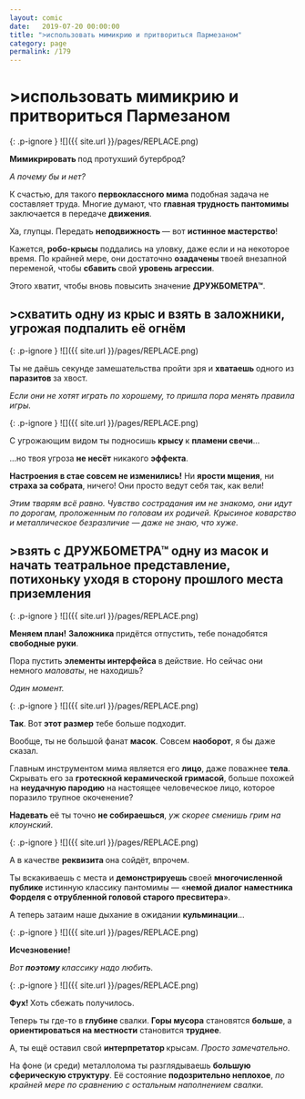```yaml
---
layout: comic
date:   2019-07-20 00:00:00 
title: ">использовать мимикрию и притвориться Пармезаном"
category: page
permalink: /179
---
```

# >использовать мимикрию и притвориться Пармезаном

{: .p-ignore }
![]({{ site.url }}/pages/REPLACE.png)

<strong>Мимикрировать </strong>под протухший бутерброд? 

<em>А почему бы и нет?</em>

К счастью, для такого <strong>первоклассного мима</strong> подобная задача не составляет труда. Многие думают, что <strong>главная трудность пантомимы</strong> заключается в передаче <strong>движения</strong>.

Ха, глупцы. Передать <strong>неподвижность </strong>— вот <strong>истинное мастерство</strong>!

Кажется, <strong>робо-крысы</strong> поддались на уловку, даже если и на некоторое время. По крайней мере, они достаточно <strong>озадачены </strong>твоей внезапной переменой, чтобы <strong>сбавить </strong>свой <strong>уровень агрессии</strong>.

Этого хватит, чтобы вновь повысить значение <strong>ДРУЖБОМЕТРА™</strong>.

## >схватить одну из крыс и взять в заложники, угрожая подпалить её огнём

{: .p-ignore }
![]({{ site.url }}/pages/REPLACE.png)

Ты не даёшь секунде замешательства пройти зря и <strong>хватаешь </strong>одного из <strong>паразитов </strong>за хвост.

<em>Если они не хотят играть по хорошему, то пришла пора менять правила игры.</em>

{: .p-ignore }
![]({{ site.url }}/pages/REPLACE.png)

С угрожающим видом ты подносишь <strong>крысу </strong>к <strong>пламени свечи</strong>…

…но твоя угроза <strong>не несёт</strong> никакого <strong>эффекта</strong>.

<strong>Настроения в стае совсем не изменились!</strong> Ни <strong>ярости мщения</strong>, ни <strong>страха за собрата</strong>, ничего! Они просто ведут себя так, как вели! 

<em>Этим тварям всё равно. Чувство сострадания им не знакомо, они идут по дорогам, проложенным по головам их родичей. Крысиное коварство и металлическое безразличие — даже не знаю, что хуже.</em>

## >взять с ДРУЖБОМЕТРА™ одну из масок и начать театральное представление, потихоньку уходя в сторону прошлого места приземления

{: .p-ignore }
![]({{ site.url }}/pages/REPLACE.png)

<strong>Меняем план!</strong> <strong>Заложника </strong>придётся отпустить, тебе понадобятся <strong>свободные руки</strong>.

Пора пустить <strong>элементы интерфейса</strong> в действие. Но сейчас они немного <em>маловаты</em>, не находишь?

<em>Один момент.</em>

{: .p-ignore }
![]({{ site.url }}/pages/REPLACE.png)

<strong>Так</strong>. Вот <strong>этот размер</strong> тебе больше подходит.

Вообще, ты не большой фанат <strong>масок</strong>. Совсем <strong>наоборот</strong>, я бы даже сказал.

Главным инструментом мима является его <strong>лицо</strong>, даже поважнее <strong>тела</strong>. Скрывать его за <strong>гротескной керамической гримасой</strong>, больше похожей на <strong>неудачную пародию</strong> на настоящее человеческое лицо, которое поразило трупное окоченение?

<strong>Надевать </strong>её ты точно <strong>не собираешься</strong>, <em>уж скорее сменишь грим на клоунский</em>.

{: .p-ignore }
![]({{ site.url }}/pages/REPLACE.png)

А в качестве <strong>реквизита </strong>она сойдёт, впрочем.

Ты вскакиваешь с места и <strong>демонстрируешь </strong>своей <strong>многочисленной публике</strong> истинную классику пантомимы — «<strong>немой диалог наместника Форделя с отрубленной головой старого пресвитера</strong>». 

А теперь затаим наше дыхание в ожидании <strong>кульминации</strong>…

{: .p-ignore }
![]({{ site.url }}/pages/REPLACE.png)

<strong>Исчезновение!</strong>

<em>Вот <strong>поэтому </strong>классику надо любить.</em>

{: .p-ignore }
![]({{ site.url }}/pages/REPLACE.png)

<strong>Фух! </strong>Хоть сбежать получилось.

Теперь ты где-то в <strong>глубине </strong>свалки. <strong>Горы мусора</strong> становятся <strong>больше</strong>, а <strong>ориентироваться на местности</strong> становится <strong>труднее</strong>.

А, ты ещё оставил свой <strong>интерпретатор </strong>крысам. <em>Просто замечательно</em>.

На фоне (и среди) металлолома ты разглядываешь <strong>большую сферическую структуру</strong>. Её состояние <strong>подозрительно неплохое</strong>, <em>по крайней мере по сравнению с остальным наполнением свалки</em>.
